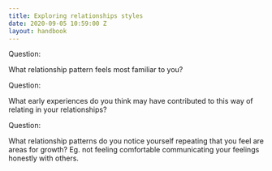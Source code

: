 ```yaml
---
title: Exploring relationships styles
date: 2020-09-05 10:59:00 Z
layout: handbook
---
```


Question:

What relationship pattern feels most familiar to you?


Question:

What early experiences do you think may have contributed to this way of relating in your relationships?


Question:


What relationship patterns do you notice yourself repeating that you feel are areas for growth? Eg. not feeling comfortable communicating your feelings honestly with others.
